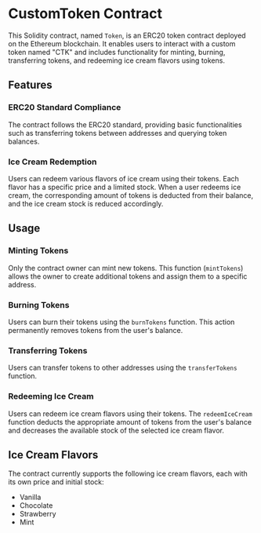 
# CustomToken Contract

This Solidity contract, named `Token`, is an ERC20 token contract deployed on the Ethereum blockchain. It enables users to interact with a custom token named "CTK" and includes functionality for minting, burning, transferring tokens, and redeeming ice cream flavors using tokens.

## Features

### ERC20 Standard Compliance

The contract follows the ERC20 standard, providing basic functionalities such as transferring tokens between addresses and querying token balances.

### Ice Cream Redemption

Users can redeem various flavors of ice cream using their tokens. Each flavor has a specific price and a limited stock. When a user redeems ice cream, the corresponding amount of tokens is deducted from their balance, and the ice cream stock is reduced accordingly.

## Usage

### Minting Tokens

Only the contract owner can mint new tokens. This function (`mintTokens`) allows the owner to create additional tokens and assign them to a specific address.

### Burning Tokens

Users can burn their tokens using the `burnTokens` function. This action permanently removes tokens from the user's balance.

### Transferring Tokens

Users can transfer tokens to other addresses using the `transferTokens` function.

### Redeeming Ice Cream

Users can redeem ice cream flavors using their tokens. The `redeemIceCream` function deducts the appropriate amount of tokens from the user's balance and decreases the available stock of the selected ice cream flavor.

## Ice Cream Flavors

The contract currently supports the following ice cream flavors, each with its own price and initial stock:

- Vanilla
- Chocolate
- Strawberry
- Mint
